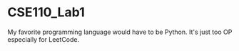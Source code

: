 # CSE110_Lab1

My favorite programming language would have to be Python. It's just too OP especially for LeetCode.
